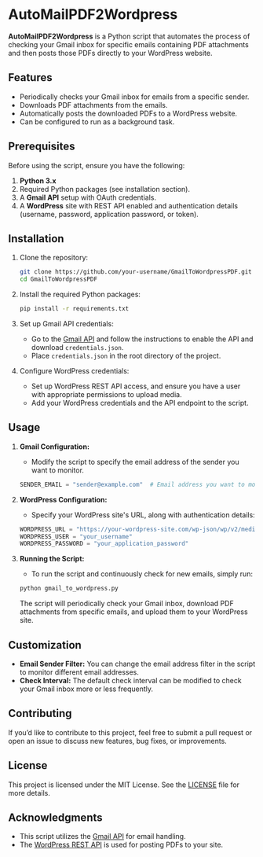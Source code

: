 # AutoMailPDF2Wordpress

**AutoMailPDF2Wordpress** is a Python script that automates the process of checking your Gmail inbox for specific emails containing PDF attachments and then posts those PDFs directly to your WordPress website.

## Features

- Periodically checks your Gmail inbox for emails from a specific sender.
- Downloads PDF attachments from the emails.
- Automatically posts the downloaded PDFs to a WordPress website.
- Can be configured to run as a background task.

## Prerequisites

Before using the script, ensure you have the following:

1. **Python 3.x**
2. Required Python packages (see installation section).
3. A **Gmail API** setup with OAuth credentials.
4. A **WordPress** site with REST API enabled and authentication details (username, password, application password, or token).

## Installation

1. Clone the repository:

    ```bash
    git clone https://github.com/your-username/GmailToWordpressPDF.git
    cd GmailToWordpressPDF
    ```

2. Install the required Python packages:

    ```bash
    pip install -r requirements.txt
    ```

3. Set up Gmail API credentials:
   - Go to the [Gmail API](https://developers.google.com/gmail/api) and follow the instructions to enable the API and download `credentials.json`.
   - Place `credentials.json` in the root directory of the project.

4. Configure WordPress credentials:
   - Set up WordPress REST API access, and ensure you have a user with appropriate permissions to upload media.
   - Add your WordPress credentials and the API endpoint to the script.

## Usage

1. **Gmail Configuration:**
   - Modify the script to specify the email address of the sender you want to monitor.
   
   ```python
   SENDER_EMAIL = "sender@example.com"  # Email address you want to monitor
   ```

2. **WordPress Configuration:**
   - Specify your WordPress site's URL, along with authentication details:
   
   ```python
   WORDPRESS_URL = "https://your-wordpress-site.com/wp-json/wp/v2/media"
   WORDPRESS_USER = "your_username"
   WORDPRESS_PASSWORD = "your_application_password"
   ```

3. **Running the Script:**
   - To run the script and continuously check for new emails, simply run:
   
   ```bash
   python gmail_to_wordpress.py
   ```

   The script will periodically check your Gmail inbox, download PDF attachments from specific emails, and upload them to your WordPress site.

## Customization

- **Email Sender Filter:** You can change the email address filter in the script to monitor different email addresses.
- **Check Interval:** The default check interval can be modified to check your Gmail inbox more or less frequently.

## Contributing

If you’d like to contribute to this project, feel free to submit a pull request or open an issue to discuss new features, bug fixes, or improvements.

## License

This project is licensed under the MIT License. See the [LICENSE](LICENSE) file for more details.

## Acknowledgments

- This script utilizes the [Gmail API](https://developers.google.com/gmail/api) for email handling.
- The [WordPress REST API](https://developer.wordpress.org/rest-api/) is used for posting PDFs to your site.

